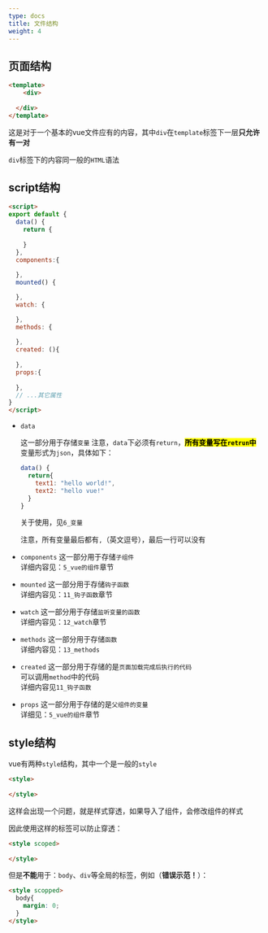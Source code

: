 ```yaml
---
type: docs
title: 文件结构
weight: 4
---
```



## 页面结构

```html
<template>
	<div>
    
  </div>
</template>
```

这是对于一个基本的vue文件应有的内容，其中`div`在`template`标签下一层**只允许有一对**

`div`标签下的内容同一般的`HTML`语法

## script结构

```html
<script>
export default {
  data() {
    return {
	
    }
  },
  components:{
    
  },
  mounted() {

  },
  watch: {

  },
  methods: {
    
  },
  created: (){
    
  },
  props:{
    
  },
  // ...其它属性
}
</script>
```

- `data`
  
  这一部分用于存储`变量`
  注意，`data`下必须有`return`，<mark>**所有变量写在`retrun`中**</mark>
  变量形式为`json`，具体如下：  
  
  ```js
  data() {
    return{
      text1: "hello world!",
      text2: "hello vue!"
    }
  }
  ```

  关于使用，见`6_变量`
  
  注意，所有变量最后都有`,`（英文逗号），最后一行可以没有
  
- `components`
  这一部分用于存储`子组件`  
  详细内容见：`5_vue的组件`章节

- `mounted`
  这一部分用于存储`钩子函数`  
  详细内容见：`11_钩子函数`章节

- `watch`
  这一部分用于存储`监听变量的函数`  
  详细内容见：`12_watch`章节


- `methods`
  这一部分用于存储`函数`  
  详细内容见：`13_methods`

- `created`
  这一部分用于存储的是`页面加载完成后执行的代码`  
  可以调用`method`中的代码  
  详细内容见`11_钩子函数`
  
- `props`
  这一部分用于存储的是`父组件的变量`  
  详细见：`5_vue的组件`章节

## style结构

vue有两种`style`结构，其中一个是一般的`style`

```html
<style>
  
</style>
```

这样会出现一个问题，就是样式穿透，如果导入了组件，会修改组件的样式

因此使用这样的标签可以防止穿透：
```html
<style scoped>
  
</style>
```

但是**不能**用于：`body`、`div`等全局的标签，例如（**错误示范！**）：

```html
<style scopped>
  body{
    margin: 0;
  }
</style>
```
